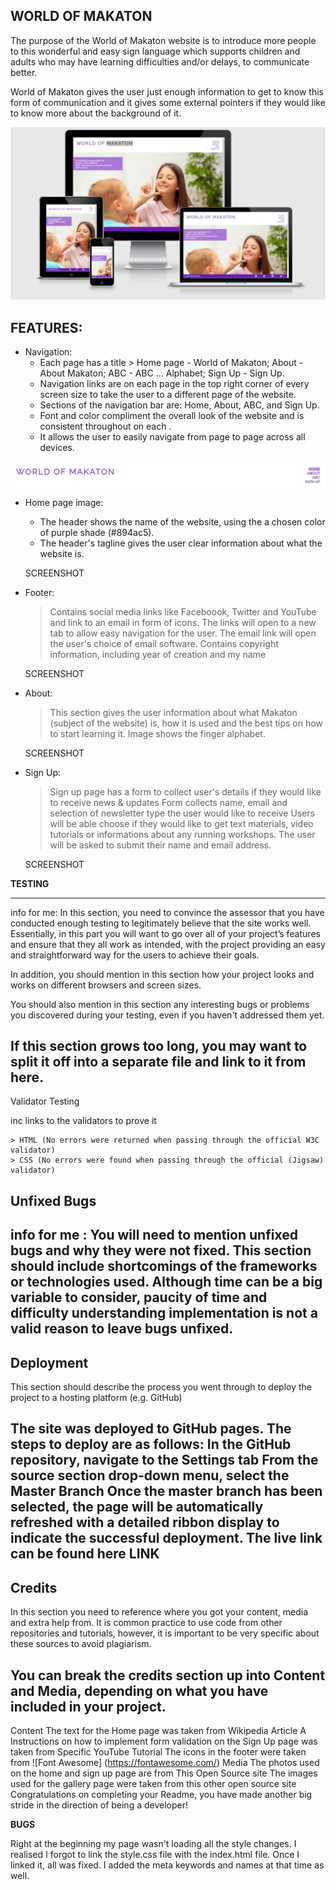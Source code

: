 ## **WORLD OF MAKATON**

The purpose of the World of Makaton website is to introduce more people to this wonderful and easy sign language which supports children and adults who may have learning difficulties and/or delays, to communicate better.

World of Makaton gives the user just enough information to get to know this form of communication and it gives some external pointers if they would like to know more about the background of it. 


![Mock up image](wireframes/mockup.JPG)


<h2><strong>FEATURES:</strong></h2>
<a></a>

- Navigation: 
    - Each page has a title > Home page - World of Makaton; About - About Makaton; ABC - ABC ... Alphabet; Sign Up - Sign Up.
    - Navigation links are on each page in the top right corner of every screen size to take the user to a different page of the website.
    - Sections of the navigation bar are: Home, About, ABC, and Sign Up.
    - Font and color compliment the overall look of the website and is consistent throughout on each .
    - It allows the user to easily navigate from page to page across all devices.

![Navigation bar image](wireframes/nav_bar.JPG)

- Home page image:
    - The header shows the name of the website, using the a chosen color of purple shade (#894ac5). 
    - The header's tagline gives the user clear information about what the website is.

    SCREENSHOT

- Footer: 
    > Contains social media links like Faceboook, Twitter and YouTube and link to an email in form of icons. The links will open to a new tab to allow easy navigation for the user. The email link will open the user's choice of email software. 
    > Contains copyright information, including year of creation and my name

    SCREENSHOT

- About:
    > This section gives the user information about what Makaton (subject of the website) is, how it is used and the best tips on how to start learning it.
    > Image shows the finger alphabet.

    SCREENSHOT

- Sign Up:
    > Sign up page has a form to collect user's details if they would like to receive news & updates
    > Form collects name, email and selection of newsletter type the user would like to receive
    > Users will be able choose if they would like to get text materials, video tutorials or informations about any running workshops. The user will be asked to submit their name and email address.

    SCREENSHOT


<strong>TESTING</strong>

------
info for me: In this section, you need to convince the assessor that you have conducted enough testing to legitimately believe that the site works well. Essentially, in this part you will want to go over all of your project’s features and ensure that they all work as intended, with the project providing an easy and straightforward way for the users to achieve their goals.

In addition, you should mention in this section how your project looks and works on different browsers and screen sizes.

You should also mention in this section any interesting bugs or problems you discovered during your testing, even if you haven't addressed them yet.

If this section grows too long, you may want to split it off into a separate file and link to it from here.
------

Validator Testing

inc links to the validators to prove it

    > HTML (No errors were returned when passing through the official W3C validator) 
    > CSS (No errors were found when passing through the official (Jigsaw) validator)

Unfixed Bugs
------
info for me : You will need to mention unfixed bugs and why they were not fixed. This section should include shortcomings of the frameworks or technologies used. Although time can be a big variable to consider, paucity of time and difficulty understanding implementation is not a valid reason to leave bugs unfixed.
------

Deployment
------
This section should describe the process you went through to deploy the project to a hosting platform (e.g. GitHub)

The site was deployed to GitHub pages. The steps to deploy are as follows:
In the GitHub repository, navigate to the Settings tab
From the source section drop-down menu, select the Master Branch
Once the master branch has been selected, the page will be automatically refreshed with a detailed ribbon display to indicate the successful deployment.
The live link can be found here LINK
------

Credits
------
In this section you need to reference where you got your content, media and extra help from. It is common practice to use code from other repositories and tutorials, however, it is important to be very specific about these sources to avoid plagiarism.

You can break the credits section up into Content and Media, depending on what you have included in your project.
------

Content
The text for the Home page was taken from Wikipedia Article A
Instructions on how to implement form validation on the Sign Up page was taken from Specific YouTube Tutorial
The icons in the footer were taken from ![Font Awesome] (https://fontawesome.com/)
Media
The photos used on the home and sign up page are from This Open Source site
The images used for the gallery page were taken from this other open source site
Congratulations on completing your Readme, you have made another big stride in the direction of being a developer!

<strong>BUGS</strong>

Right at the beginning my page wasn't loading all the style changes. I realised I forgot to link the style.css file with the index.html file. Once I linked it, all was fixed.
I added the meta keywords and names at that time as well. 
